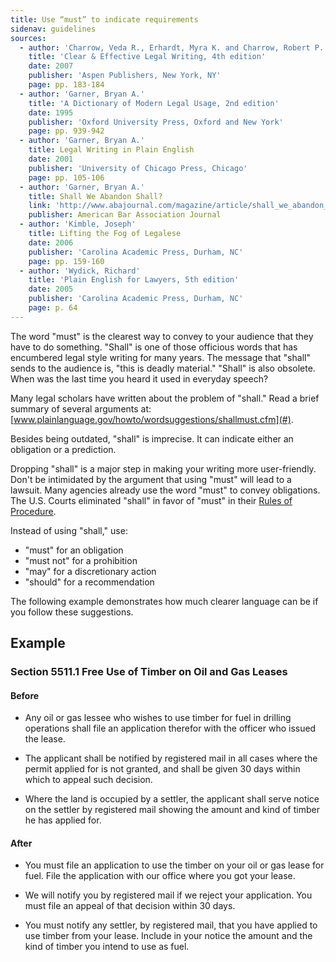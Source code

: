 ```yaml
---
title: Use “must” to indicate requirements
sidenav: guidelines
sources:
  - author: 'Charrow, Veda R., Erhardt, Myra K. and Charrow, Robert P.'
    title: 'Clear & Effective Legal Writing, 4th edition'
    date: 2007
    publisher: 'Aspen Publishers, New York, NY'
    page: pp. 183-184
  - author: 'Garner, Bryan A.'
    title: 'A Dictionary of Modern Legal Usage, 2nd edition'
    date: 1995
    publisher: 'Oxford University Press, Oxford and New York'
    page: pp. 939-942
  - author: 'Garner, Bryan A.'
    title: Legal Writing in Plain English
    date: 2001
    publisher: 'University of Chicago Press, Chicago'
    page: pp. 105-106
  - author: 'Garner, Bryan A.'
    title: Shall We Abandon Shall?
    link: 'http://www.abajournal.com/magazine/article/shall_we_abandon_shall/'
    publisher: American Bar Association Journal
  - author: 'Kimble, Joseph'
    title: Lifting the Fog of Legalese
    date: 2006
    publisher: 'Carolina Academic Press, Durham, NC'
    page: pp. 159-160
  - author: 'Wydick, Richard'
    title: 'Plain English for Lawyers, 5th edition'
    date: 2005
    publisher: 'Carolina Academic Press, Durham, NC'
    page: p. 64
---
```


The word "must" is the clearest way to convey to your audience that they have to do something. "Shall" is one of those officious words that has encumbered legal style writing for many years. The message that "shall" sends to the audience is, "this is deadly material." "Shall" is also obsolete. When was the last time you heard it used in everyday speech?

Many legal scholars have written about the problem of "shall." Read a brief summary of several arguments at: [www.plainlanguage.gov/howto/wordsuggestions/shallmust.cfm](#).

Besides being outdated, "shall" is imprecise. It can indicate either an obligation or a prediction.

Dropping "shall" is a major step in making your writing more user-friendly. Don't be intimidated by the argument that using "must" will lead to a lawsuit. Many agencies already use the word "must" to convey obligations. The U.S. Courts eliminated "shall" in favor of "must" in their [Rules of Procedure](http://www.uscourts.gov/rules-policies/current-rules-practice-procedure).

Instead of using "shall," use:

- "must" for an obligation
- "must not" for a prohibition
- "may" for a discretionary action
- "should" for a recommendation

The following example demonstrates how much clearer language can be if you follow these suggestions.

## Example

### Section 5511.1 Free Use of Timber on Oil and Gas Leases

#### Before

- Any oil or gas lessee who wishes to use timber for fuel in drilling operations shall file an application therefor with the officer who issued the lease.

- The applicant shall be notified by registered mail in all cases where the permit applied for is not granted, and shall be given 30 days within which to appeal such decision.

- Where the land is occupied by a settler, the applicant shall serve notice on the settler by registered mail showing the amount and kind of timber he has applied for.

#### After

- You must file an application to use the timber on your oil or gas lease for fuel. File the application with our office where you got your lease.

- We will notify you by registered mail if we reject your application. You must file an appeal of that decision within 30 days.

- You must notify any settler, by registered mail, that you have applied to use timber from your lease. Include in your notice the amount and the kind of timber you intend to use as fuel.
